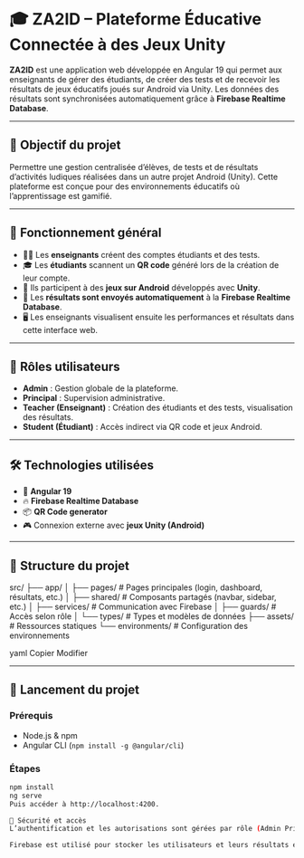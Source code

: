 # 🎓 ZA2ID – Plateforme Éducative Connectée à des Jeux Unity

**ZA2ID** est une application web développée en Angular 19 qui permet aux enseignants de gérer des étudiants, de créer des tests et de recevoir les résultats de jeux éducatifs joués sur Android via Unity. Les données des résultats sont synchronisées automatiquement grâce à **Firebase Realtime Database**.

---

## 🧠 Objectif du projet

Permettre une gestion centralisée d’élèves, de tests et de résultats d’activités ludiques réalisées dans un autre projet Android (Unity). Cette plateforme est conçue pour des environnements éducatifs où l’apprentissage est gamifié.

---

## 📸 Fonctionnement général

- 👨‍🏫 Les **enseignants** créent des comptes étudiants et des tests.
- 🎓 Les **étudiants** scannent un **QR code** généré lors de la création de leur compte.
- 📱 Ils participent à des **jeux sur Android** développés avec **Unity**.
- 🔁 Les **résultats sont envoyés automatiquement** à la **Firebase Realtime Database**.
- 🖥️ Les enseignants visualisent ensuite les performances et résultats dans cette interface web.

---

## 👥 Rôles utilisateurs

- **Admin** : Gestion globale de la plateforme.
- **Principal** : Supervision administrative.
- **Teacher (Enseignant)** : Création des étudiants et des tests, visualisation des résultats.
- **Student (Étudiant)** : Accès indirect via QR code et jeux Android.

---

## 🛠️ Technologies utilisées

- 🔷 **Angular 19**
- 🔥 **Firebase Realtime Database**
- 📦 **QR Code generator**
- 🎮 Connexion externe avec **jeux Unity (Android)**

---

## 📁 Structure du projet

src/
├── app/
│ ├── pages/ # Pages principales (login, dashboard, résultats, etc.)
│ ├── shared/ # Composants partagés (navbar, sidebar, etc.)
│ ├── services/ # Communication avec Firebase
│ ├── guards/ # Accès selon rôle
│ └── types/ # Types et modèles de données
├── assets/ # Ressources statiques
└── environments/ # Configuration des environnements

yaml
Copier
Modifier

---

## 🚀 Lancement du projet

### Prérequis

- Node.js & npm
- Angular CLI (`npm install -g @angular/cli`)

### Étapes

```bash
npm install
ng serve
Puis accéder à http://localhost:4200.

🔐 Sécurité et accès
L’authentification et les autorisations sont gérées par rôle (Admin Principal).

Firebase est utilisé pour stocker les utilisateurs et leurs résultats en temps réel.





